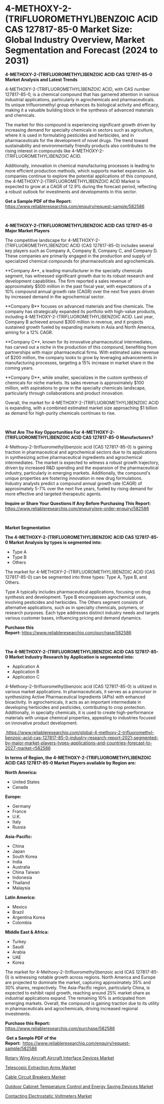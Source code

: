 <p><h1>4-METHOXY-2-(TRIFLUOROMETHYL)BENZOIC ACID CAS 127817-85-0 Market Size: Global Industry Overview, Market Segmentation and Forecast (2024 to 2031)</h1></p><p><strong>4-METHOXY-2-(TRIFLUOROMETHYL)BENZOIC ACID CAS 127817-85-0 Market Analysis and Latest Trends</strong></p>
<p><p>4-METHOXY-2-(TRIFLUOROMETHYL)BENZOIC ACID, with CAS number 127817-85-0, is a chemical compound that has garnered attention in various industrial applications, particularly in agrochemicals and pharmaceuticals. Its unique trifluoromethyl group enhances its biological activity and efficacy, making it a valuable building block in the synthesis of advanced materials and chemicals.</p><p>The market for this compound is experiencing significant growth driven by increasing demand for specialty chemicals in sectors such as agriculture, where it is used in formulating pesticides and herbicides, and in pharmaceuticals for the development of novel drugs. The trend toward sustainability and environmentally friendly products also contributes to the rising interest in compounds like 4-METHOXY-2-(TRIFLUOROMETHYL)BENZOIC ACID.</p><p>Additionally, innovation in chemical manufacturing processes is leading to more efficient production methods, which supports market expansion. As companies continue to explore the potential applications of this compound, the 4-METHOXY-2-(TRIFLUOROMETHYL)BENZOIC ACID Market is expected to grow at a CAGR of 12.9% during the forecast period, reflecting a robust outlook for investments and developments in this sector.</p></p>
<p><strong>Get a Sample PDF of the Report:&nbsp;</strong> <a href="https://www.reliableresearchiq.com/enquiry/request-sample/582586?utm_campaign=123&utm_medium=2&utm_source=Github&utm_content=ia&utm_term=09122024&utm_id=4-methoxy-2-trifluoromethylbenzoic-acid-cas-127817-85-0">https://www.reliableresearchiq.com/enquiry/request-sample/582586</a></p>
<p>&nbsp;</p>
<p><strong>4-METHOXY-2-(TRIFLUOROMETHYL)BENZOIC ACID CAS 127817-85-0 Major Market Players</strong></p>
<p><p>The competitive landscape for 4-METHOXY-2-(TRIFLUOROMETHYL)BENZOIC ACID (CAS 127817-85-0) includes several key players such as Company A, Company B, Company C, and Company D. These companies are primarily engaged in the production and supply of specialized chemical compounds for pharmaceuticals and agrochemicals.</p><p>**Company A**, a leading manufacturer in the specialty chemicals segment, has witnessed significant growth due to its robust research and development capabilities. The firm reported a sales revenue of approximately $500 million in the past fiscal year, with expectations of a 10% compound annual growth rate (CAGR) over the next five years driven by increased demand in the agrochemical sector.</p><p>**Company B** focuses on advanced materials and fine chemicals. The company has strategically expanded its portfolio with high-value products, including 4-METHOXY-2-(TRIFLUOROMETHYL)BENZOIC ACID. Last year, Company B achieved around $300 million in revenue, and it projects sustained growth fueled by expanding markets in Asia and North America, aiming for a 12% CAGR.</p><p>**Company C**, known for its innovative pharmaceutical intermediates, has carved out a niche in the production of this compound, benefiting from partnerships with major pharmaceutical firms. With estimated sales revenue of $200 million, the company looks to grow by leveraging advancements in manufacturing processes, targeting a 15% increase in market share in the coming years.</p><p>**Company D**, while smaller, specializes in the custom synthesis of chemicals for niche markets. Its sales revenue is approximately $100 million, with aspirations to grow in the specialty chemicals landscape, particularly through collaborations and product innovation.</p><p>Overall, the market for 4-METHOXY-2-(TRIFLUOROMETHYL)BENZOIC ACID is expanding, with a combined estimated market size approaching $1 billion as demand for high-purity chemicals continues to rise.</p></p>
<p>&nbsp;</p>
<p><strong>What Are The Key Opportunities For 4-METHOXY-2-(TRIFLUOROMETHYL)BENZOIC ACID CAS 127817-85-0 Manufacturers?</strong></p>
<p><p>4-Methoxy-2-(trifluoromethyl)benzoic acid (CAS 127817-85-0) is gaining traction in pharmaceutical and agrochemical sectors due to its applications in synthesizing active pharmaceutical ingredients and agrochemical intermediates. The market is expected to witness a robust growth trajectory, driven by increased R&D spending and the expansion of the pharmaceutical industry, particularly in emerging markets. Additionally, the compound's unique properties are fostering innovation in new drug formulations. Industry analysts predict a compound annual growth rate (CAGR) of approximately 5-7% over the next five years, fueled by rising demand for more effective and targeted therapeutic agents.</p></p>
<p><strong>Inquire or Share Your Questions If Any Before Purchasing This Report:</strong> <a href="https://www.reliableresearchiq.com/enquiry/pre-order-enquiry/582586?utm_campaign=123&utm_medium=2&utm_source=Github&utm_content=ia&utm_term=09122024&utm_id=4-methoxy-2-trifluoromethylbenzoic-acid-cas-127817-85-0">https://www.reliableresearchiq.com/enquiry/pre-order-enquiry/582586</a></p>
<p>&nbsp;</p>
<p><strong>Market Segmentation</strong></p>
<p><strong>The 4-METHOXY-2-(TRIFLUOROMETHYL)BENZOIC ACID CAS 127817-85-0 Market Analysis by types is segmented into:</strong></p>
<p><ul><li>Type A</li><li>Type B</li><li>Others</li></ul></p>
<p><p>The market for 4-METHOXY-2-(TRIFLUOROMETHYL)BENZOIC ACID (CAS 127817-85-0) can be segmented into three types: Type A, Type B, and Others. </p><p>Type A typically includes pharmaceutical applications, focusing on drug synthesis and development. Type B encompasses agrochemical uses, involving pesticides and herbicides. The Others segment consists of alternative applications, such as in specialty chemicals, polymers, or research purposes. Each type addresses distinct industry needs and targets various customer bases, influencing pricing and demand dynamics.</p></p>
<p><strong>Purchase this Report:&nbsp;</strong><a href="https://www.reliableresearchiq.com/purchase/582586?utm_campaign=123&utm_medium=2&utm_source=Github&utm_content=ia&utm_term=09122024&utm_id=4-methoxy-2-trifluoromethylbenzoic-acid-cas-127817-85-0">https://www.reliableresearchiq.com/purchase/582586</a></p>
<p>&nbsp;</p>
<p><strong>The 4-METHOXY-2-(TRIFLUOROMETHYL)BENZOIC ACID CAS 127817-85-0 Market Industry Research by Application is segmented into:</strong></p>
<p><ul><li>Application A</li><li>Application B</li><li>Application C</li></ul></p>
<p><p>4-Methoxy-2-(trifluoromethyl)benzoic acid (CAS 127817-85-0) is utilized in various market applications. In pharmaceuticals, it serves as a precursor in synthesizing Active Pharmaceutical Ingredients (APIs) with enhanced bioactivity. In agrochemicals, it acts as an important intermediate in developing herbicides and pesticides, contributing to crop protection. Additionally, in specialty chemicals, it is used to create high-performance materials with unique chemical properties, appealing to industries focused on innovative product development.</p></p>
<p><a href="https://www.reliableresearchiq.com/global-4-methoxy-2-trifluoromethyl-benzoic-acid-cas-127817-85-0-industry-research-report-2021-segmented-by-major-market-players-types-applications-and-countries-forecast-to-2027-market-r582586?utm_campaign=123&utm_medium=2&utm_source=Github&utm_content=ia&utm_term=09122024&utm_id=4-methoxy-2-trifluoromethylbenzoic-acid-cas-127817-85-0">&nbsp;https://www.reliableresearchiq.com/global-4-methoxy-2-trifluoromethyl-benzoic-acid-cas-127817-85-0-industry-research-report-2021-segmented-by-major-market-players-types-applications-and-countries-forecast-to-2027-market-r582586</a></p>
<p><strong>In terms of Region, the 4-METHOXY-2-(TRIFLUOROMETHYL)BENZOIC ACID CAS 127817-85-0 Market Players available by Region are:</strong></p>
<p>
    <p> <strong> North America: </strong>
        <ul>
            <li>United States</li>
            <li>Canada</li>
        </ul>
        </p> 
    <p> <strong> Europe: </strong>
        <ul>
            <li>Germany</li>
            <li>France</li>
            <li>U.K.</li>
            <li>Italy</li>
            <li>Russia</li>
        </ul>
        </p> 
    <p> <strong> Asia-Pacific: </strong>
        <ul>
            <li>China</li>
            <li>Japan</li>
            <li>South Korea</li>
            <li>India</li>
            <li>Australia</li>
            <li>China Taiwan</li>
            <li>Indonesia</li>
            <li>Thailand</li>
            <li>Malaysia</li>
        </ul>
        </p> 
    <p> <strong> Latin America: </strong>
        <ul>
            <li>Mexico</li>
            <li>Brazil</li>
            <li>Argentina Korea</li>
            <li>Colombia</li>
        </ul>
        </p> 
    <p> <strong> Middle East & Africa: </strong>
        <ul>
            <li>Turkey</li>
            <li>Saudi</li>
            <li>Arabia</li>
            <li>UAE</li>
            <li>Korea</li>
        </ul>
    </p>
    </p>
<p><p>The market for 4-Methoxy-2-(trifluoromethyl)benzoic acid (CAS 127817-85-0) is witnessing notable growth across regions. North America and Europe are projected to dominate the market, capturing approximately 35% and 30% shares, respectively. The Asia-Pacific region, particularly China, is expected to exhibit rapid growth, reaching around 25% market share as industrial applications expand. The remaining 10% is anticipated from emerging markets. Overall, the compound is gaining traction due to its utility in pharmaceuticals and agrochemicals, driving increased regional investments.</p></p>
<p><strong>Purchase this Report: </strong><a href="https://www.reliableresearchiq.com/purchase/582586?utm_campaign=123&utm_medium=2&utm_source=Github&utm_content=ia&utm_term=09122024&utm_id=4-methoxy-2-trifluoromethylbenzoic-acid-cas-127817-85-0">https://www.reliableresearchiq.com/purchase/582586</a></p>
<p>&nbsp;<strong>Get a Sample PDF of the Report:&nbsp;&nbsp;</strong><a href="https://www.reliableresearchiq.com/enquiry/request-sample/582586?utm_campaign=123&utm_medium=2&utm_source=Github&utm_content=ia&utm_term=09122024&utm_id=4-methoxy-2-trifluoromethylbenzoic-acid-cas-127817-85-0">https://www.reliableresearchiq.com/enquiry/request-sample/582586</a></p>
<p><strong></strong></p>
<p><p><a href="https://www.linkedin.com/pulse/the-sympatico-insight-9odme?utm_campaign=123&utm_medium=2&utm_source=Github&utm_content=ia&utm_term=09122024&utm_id=4-methoxy-2-trifluoromethylbenzoic-acid-cas-127817-85-0">Rotary Wing Aircraft Aircraft Interface Devices Market</a></p><p><a href="https://www.linkedin.com/pulse/consistent-increase-telescopic-extraction-arms-market-forecasted-w7alc?utm_campaign=123&utm_medium=2&utm_source=Github&utm_content=ia&utm_term=09122024&utm_id=4-methoxy-2-trifluoromethylbenzoic-acid-cas-127817-85-0">Telescopic Extraction Arms Market</a></p><p><a href="https://www.linkedin.com/pulse/research-examination-onthe-cable-circuit-breakers-marketsize-share-4s05c?utm_campaign=123&utm_medium=2&utm_source=Github&utm_content=ia&utm_term=09122024&utm_id=4-methoxy-2-trifluoromethylbenzoic-acid-cas-127817-85-0">Cable Circuit Breakers Market</a></p><p><a href="https://www.linkedin.com/pulse/the-sympatico-insight-9odme?utm_campaign=123&utm_medium=2&utm_source=Github&utm_content=ia&utm_term=09122024&utm_id=4-methoxy-2-trifluoromethylbenzoic-acid-cas-127817-85-0">Outdoor Cabinet Temperature Control and Energy Saving Devices Market</a></p><p><a href="https://www.linkedin.com/pulse/contacting-electrostatic-voltmeters-market-scope-offering-gyavc?utm_campaign=123&utm_medium=2&utm_source=Github&utm_content=ia&utm_term=09122024&utm_id=4-methoxy-2-trifluoromethylbenzoic-acid-cas-127817-85-0">Contacting Electrostatic Voltmeters Market</a></p></p>
